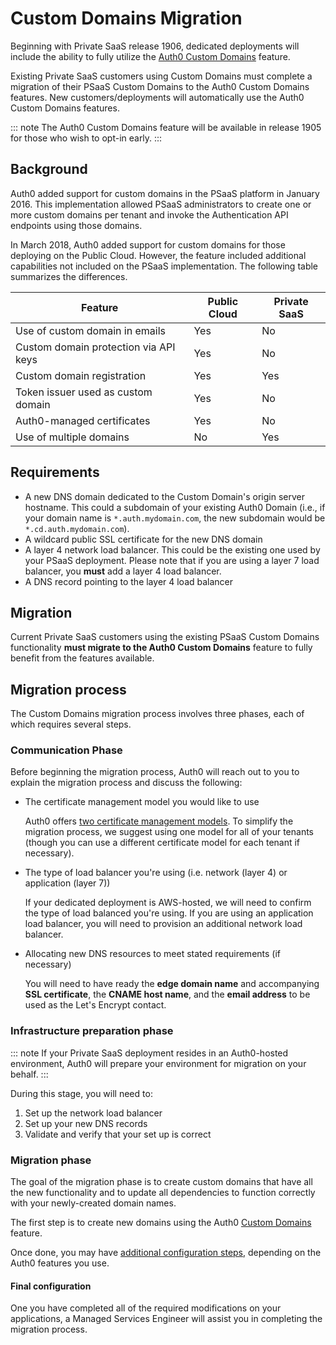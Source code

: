 # Custom Domains Migration

Beginning with Private SaaS release 1906, dedicated deployments will include the ability to fully utilize the [Auth0 Custom Domains](/custom-domains) feature.

Existing Private SaaS customers using Custom Domains must complete a migration of their PSaaS Custom Domains to the Auth0 Custom Domains features. New customers/deployments will automatically use the Auth0 Custom Domains features.

::: note
The Auth0 Custom Domains feature will be available in release 1905 for those who wish to opt-in early.
:::

## Background

Auth0 added support for custom domains in the PSaaS platform in January 2016. This implementation allowed PSaaS administrators to create one or more custom domains per tenant and invoke the Authentication API endpoints using those domains.

In March 2018, Auth0 added support for custom domains for those deploying on the Public Cloud. However, the feature included additional capabilities not included on the PSaaS implementation. The following table summarizes the differences.

| Feature | Public Cloud | Private SaaS |
| - | - | - |
| Use of custom domain in emails | Yes | No |
| Custom domain protection via API keys | Yes | No |
| Custom domain registration | Yes | Yes |
| Token issuer used as custom domain | Yes | No |
| Auth0-managed certificates | Yes | No |
| Use of multiple domains | No | Yes |

## Requirements

* A new DNS domain dedicated to the Custom Domain's origin server hostname. This could a subdomain of your existing Auth0 Domain (i.e., if your domain name is `*.auth.mydomain.com`, the new subdomain would be `*.cd.auth.mydomain.com`).
* A wildcard public SSL certificate for the new DNS domain
* A layer 4 network load balancer. This could be the existing one used by your PSaaS deployment. Please note that if you are using a layer 7 load balancer, you **must** add a layer 4 load balancer.
* A DNS record pointing to the layer 4 load balancer

## Migration

Current Private SaaS customers using the existing PSaaS Custom Domains functionality **must migrate to the Auth0 Custom Domains** feature to fully benefit from the features available.

## Migration process

The Custom Domains migration process involves three phases, each of which requires several steps.

### Communication Phase

Before beginning the migration process, Auth0 will reach out to you to explain the migration process and discuss the following:

* The certificate management model you would like to use

  Auth0 offers [two certificate management models](/custom-domains/#certificate-management). To simplify the migration process, we suggest using one model for all of your tenants (though you can use a different certificate model for each tenant if necessary).

* The type of load balancer you're using (i.e. network (layer 4) or application (layer 7))

  If your dedicated deployment is AWS-hosted, we will need to confirm the type of load balanced you're using. If you are using an application load balancer, you will need to provision an additional network load balancer.

* Allocating new DNS resources to meet stated requirements (if necessary)

  You will need to have ready the **edge domain name** and accompanying **SSL certificate**, the **CNAME host name**, and the **email address** to be used as the Let's Encrypt contact.

### Infrastructure preparation phase

::: note
If your Private SaaS deployment resides in an Auth0-hosted environment, Auth0 will prepare your environment for migration on your behalf.
:::

During this stage, you will need to:

1. Set up the network load balancer
2. Set up your new DNS records
3. Validate and verify that your set up is correct

### Migration phase

The goal of the migration phase is to create custom domains that have all the new functionality and to update all dependencies to function correctly with your newly-created domain names.

The first step is to create new domains using the Auth0 [Custom Domains](/custom-domains) feature.

Once done, you may have [additional configuration steps](/custom-domains/additional-configuration#configure-social-identity-providers), depending on the Auth0 features you use.

#### Final configuration

One you have completed all of the required modifications on your applications, a Managed Services Engineer will assist you in completing the migration process.